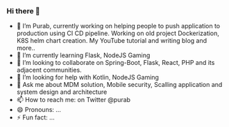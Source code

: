 ### Hi there 👋


- 🔭 I’m Purab, currently working on helping people to push application to production using CI CD pipeline. Working on old project Dockerization, K8S helm chart creation. My YouTube tutorial and writing blog and more..
- 🌱 I’m currently learning Flask, NodeJS Gaming
- 👯 I’m looking to collaborate on Spring-Boot, Flask, React, PHP and its adjacent communities.
- 🤔 I’m looking for help with Kotlin, NodeJS Gaming
- 💬 Ask me about MDM solution, Mobile security, Scalling application and system design and architecture
- 📫 How to reach me: on Twitter @purab
- 😄 Pronouns: ...
- ⚡ Fun fact: ...

